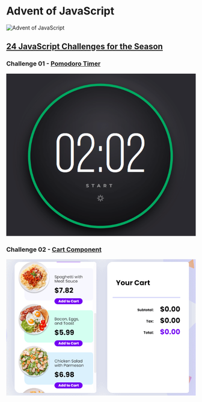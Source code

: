 # Advent of JavaScript

![Advent of JavaScript](https://adventofjavascript.s3.us-east-1.amazonaws.com/2021/advent-of-js-gumroad-cover.png)

## [24 JavaScript Challenges for the Season](https://www.adventofjs.com/)    
### Challenge 01 - [Pomodoro Timer](./01-pomodoro-timer)  
![Challenge 01 - Pomodoro Timer](./01-pomodoro-timer/preview.gif)
### Challenge 02 - [Cart Component](./02-cart-component)  
![Challenge 01 - Pomodoro Timer](./02-cart-component/preview.gif)